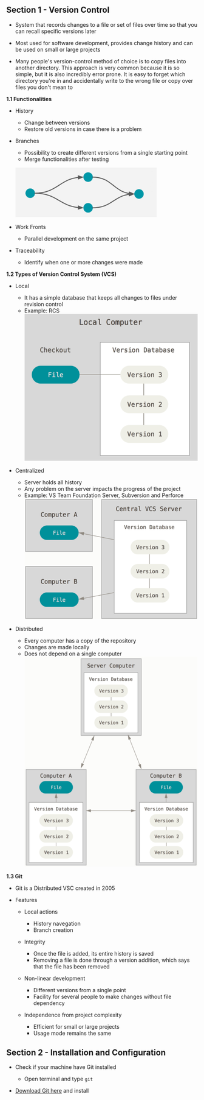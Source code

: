 ## Section 1 - Version Control

* System that records changes to a file or set of files over time so that you can recall specific versions later

* Most used for software development, provides change history and can be used on small or large projects

* Many people's version-control method of choice is to copy files into another directory. This approach is very common because it is so simple, but it is also incredibly error prone.
  It is easy to forget which directory you're in and accidentally write to the wrong file or copy over files you don't mean to

**1.1 Functionalities**

* History
  * Change between versions
  * Restore old versions in case there is a problem

* Branches
  * Possibility to create different versions from a single starting point
  * Merge functionalities after testing

  ![1.1](/images/branch.png)

* Work Fronts
  * Parallel development on the same project

* Traceability
  * Identify when one or more changes were made

**1.2 Types of Version Control System (VCS)**

* Local
  * It has a simple database that keeps all changes to files under revision control
  * Example: RCS
  ![1.2](/images/local.png)

* Centralized
  * Server holds all history
  * Any problem on the server impacts the progress of the project
  * Example: VS Team Foundation Server, Subversion and Perforce
  ![1.3](/images/centralized.png)

* Distributed
  * Every computer has a copy of the repository
  * Changes are made locally
  * Does not depend on a single computer
  ![1.4](/images/distributed.png)

**1.3 Git**

* Git is a Distributed VSC created in 2005

* Features
  * Local actions
    * History navegation
    * Branch creation
    
  * Integrity
    * Once the file is added, its entire history is saved
    * Removing a file is done through a version addition, which says that the file has been removed

  * Non-linear development
    * Different versions from a single point
    * Facility for several people to make changes without file dependency

  * Independence from project complexity
    * Efficient for small or large projects
    * Usage mode remains the same

## Section 2 - Installation and Configuration

* Check if your machine have Git installed
  * Open terminal and type ```git```

* [Download Git here](https://git-scm.com/) and install
